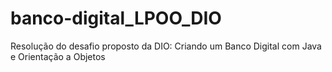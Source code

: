 # banco-digital_LPOO_DIO
 Resolução do desafio proposto da DIO: Criando um Banco Digital com Java e Orientação a Objetos
